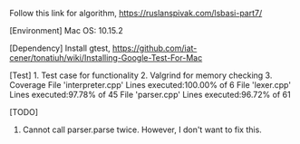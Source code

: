 Follow this link for algorithm, https://ruslanspivak.com/lsbasi-part7/

[Environment]
	Mac OS: 10.15.2

[Dependency]
	Install gtest, https://github.com/iat-cener/tonatiuh/wiki/Installing-Google-Test-For-Mac

[Test]
	1. Test case for functionality
	2. Valgrind for memory checking
	3. Coverage
		File 'interpreter.cpp'
		Lines executed:100.00% of 6
		File 'lexer.cpp'
		Lines executed:97.78% of 45
		File 'parser.cpp'
		Lines executed:96.72% of 61

[TODO]
1. Cannot call parser.parse twice. However, I don't want to fix this.
